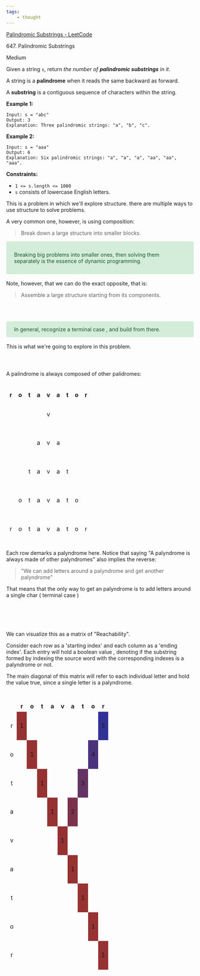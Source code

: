 ```yaml
---
tags:
    - thought
---
```


[Palindromic Substrings - LeetCode](https://leetcode.com/problems/palindromic-substrings/)

647\. Palindromic Substrings

Medium

Given a string `s`, return *the number of **palindromic substrings** in it*.

A string is a **palindrome** when it reads the same backward as forward.

A **substring** is a contiguous sequence of characters within the string.

**Example 1:**

```
Input: s = "abc"
Output: 3
Explanation: Three palindromic strings: "a", "b", "c".

```

**Example 2:**

```
Input: s = "aaa"
Output: 6
Explanation: Six palindromic strings: "a", "a", "a", "aa", "aa", "aaa".

```

**Constraints:**

- `1 <= s.length <= 1000`
- `s` consists of lowercase English letters.

This is a problem in which we'll explore structure.
there are multiple ways to use structure to solve problems.

A very common one, however, is using composition:

> Break down a large structure into smaller blocks.

<style>

.alert-success {
    color: #155724;
    background-color: #d4edda;
    border-color: #c3e6cb;
}

.alert {
    position: relative;
    padding: .75rem 1.25rem;
    margin-bottom: 1rem;
    border: 1px solid transparent;
    border-radius: .25rem;
}

</style>

<div class="alert alert-success">

Breaking big problems into smaller ones, then solving them separately is the essence of dynamic programming.

</div>

Note, however, that we can do the exact opposite, that is:

> Assemble a large structure starting from its components.

<br></br>

<div class="alert alert-success">
In general, recognize a terminal case , and build from there.
</div>

This is what we're going to explore in this problem. <br></br>

#

##

A palindrome is always composed of other palidromes: <br></br>

<table>
<thead>
  <tr>
    <th>r</th>
    <th>o</th>
    <th>t</th>
    <th>a</th>
    <th>v</th>
    <th>a</th>
    <th>t</th>
    <th>o</th>
    <th>r</th>
  </tr>
</thead>
<tbody>
  <tr>
    <td></td>
    <td></td>
    <td></td>
    <td></td>
    <td>v</td>
    <td></td>
    <td></td>
    <td></td>
    <td></td>
  </tr>
  <tr>
    <td></td>
    <td></td>
    <td></td>
    <td>a</td>
    <td>v</td>
    <td>a</td>
    <td></td>
    <td></td>
    <td></td>
  </tr>
  <tr>
    <td></td>
    <td></td>
    <td>t</td>
    <td>a</td>
    <td>v</td>
    <td>a</td>
    <td>t</td>
    <td></td>
    <td></td>
  </tr>
  <tr>
    <td></td>
    <td>o</td>
    <td>t</td>
    <td>a</td>
    <td>v</td>
    <td>a</td>
    <td>t</td>
    <td>o</td>
    <td></td>
  </tr>
  <tr>
    <td>r</td>
    <td>o</td>
    <td>t</td>
    <td>a</td>
    <td>v</td>
    <td>a</td>
    <td>t</td>
    <td>o</td>
    <td>r</td>
  </tr>
</tbody>
</table>

Each row demarks a palyndrome here.
Notice that saying "A palyndrome is always made of other palyndromes" also implies the reverse:

> "We can add letters around a palyndrome and get another palyndrome"

That means that the only way to get an palyndrome is to add letters around a single char ( terminal case )

<br></br>

##

#

We can visualize this as a matrix of "Reachability".

Consider each row as a 'starting index' and each
column as a 'ending index'.
Each entry will hold a boolean value , denoting if the substring formed by indexing the source word with the corresponding indexes is a palyndrome or not.

The main diagonal of this matrix will refer to each
individual letter and hold the value true, since a single letter is a palyndrome.

#

<div>

<style type="text/css">
    /*Main Diag*/
    .reachability tbody tr:nth-child(1) td:nth-child(2),
    .reachability tbody tr:nth-child(2) td:nth-child(3),
    .reachability tbody tr:nth-child(3) td:nth-child(4),
    .reachability tbody tr:nth-child(4) td:nth-child(5),
    .reachability tbody tr:nth-child(5) td:nth-child(6),
    .reachability tbody tr:nth-child(6) td:nth-child(7),
    .reachability tbody tr:nth-child(7) td:nth-child(8),
    .reachability tbody tr:nth-child(8) td:nth-child(9),
    .reachability tbody tr:nth-child(9) td:nth-child(10) {
        background-color: rgb(150, 50, 50);
    }

    /*Off Diag*/

    .reachability tbody tr:nth-child(4) td:nth-child(7) {
        background-color: rgb(125, 50, 75);
    }

    .reachability tbody tr:nth-child(3) td:nth-child(8) {
        background-color: rgba(100, 50, 100);
    }

    .reachability tbody tr:nth-child(2) td:nth-child(9) {
        background-color: rgba(75, 50, 125);
    }

    .reachability tbody tr:nth-child(1) td:nth-child(10) {

        background-color: rgb(50, 50, 150);
    }

    /*Borders*/
    .reachability,
    .reachability thead tr th,
    .reachability tbody tr td {

        border: 1px solid rgba(255, 255, 255, 0.1);
        text-align: center;

    }

    .reachability {
        width: 100%;
        height: 100%;
    }

    td {
        height: 7vw;
        /*width: 8vw;*/

    }
</style>

<table class="reachability">
    <thead>
        <tr>
            <th></th>
            <th>r</th>
            <th>o</th>
            <th>t</th>
            <th>a</th>
            <th>v</th>
            <th>a</th>
            <th>t</th>
            <th>o</th>
            <th>r</th>
        </tr>
    </thead>
    <tbody>
        <tr>
            <td>r</td>
            <td>1</td>
            <td></td>
            <td></td>
            <td></td>
            <td></td>
            <td></td>
            <td></td>
            <td></td>
            <td>5</td>
        </tr>
        <tr>
            <td>o</td>
            <td></td>
            <td>1</td>
            <td></td>
            <td></td>
            <td></td>
            <td></td>
            <td></td>
            <td>4</td>
            <td></td>
        </tr>
        <tr>
            <td>t</td>
            <td></td>
            <td></td>
            <td>1</td>
            <td></td>
            <td></td>
            <td></td>
            <td>3</td>
            <td></td>
            <td></td>
        </tr>
        <tr>
            <td>a</td>
            <td></td>
            <td></td>
            <td></td>
            <td>1</td>
            <td></td>
            <td>2</td>
            <td></td>
            <td></td>
            <td></td>
        </tr>
        <tr>
            <td>v</td>
            <td></td>
            <td></td>
            <td></td>
            <td></td>
            <td>1</td>
            <td></td>
            <td></td>
            <td></td>
            <td></td>
        </tr>
        <tr>
            <td>a</td>
            <td></td>
            <td></td>
            <td></td>
            <td></td>
            <td></td>
            <td>1</td>
            <td></td>
            <td></td>
            <td></td>
        </tr>
        <tr>
            <td>t</td>
            <td></td>
            <td></td>
            <td></td>
            <td></td>
            <td></td>
            <td></td>
            <td>1</td>
            <td></td>
            <td></td>
        </tr>
        <tr>
            <td>o</td>
            <td></td>
            <td></td>
            <td></td>
            <td></td>
            <td></td>
            <td></td>
            <td></td>
            <td>1</td>
            <td></td>
        </tr>
        <tr>
            <td>r</td>
            <td></td>
            <td></td>
            <td></td>
            <td></td>
            <td></td>
            <td></td>
            <td></td>
            <td></td>
            <td>1</td>
        </tr>
    </tbody>
</table>
</div>

#

Note that because every palyndrome MUST be made by
adding letters around a pre-existing palyndrome,
checking all possible palyndromes amounts to checking every neighbor ( top, right and diagonal ) index of known palyndromes, marking it accordingly, and repeating the process until every entry is filled.

Here we use other numbers, alongside the gradient, to denote the direction of propagation of the "palyndroness" checking

What makes this process possibly complicated, however, is the manner in which we choose to check these neighbors. Note that some cells are neighboring many entries, and would be counted twice is a naive approach.

Here we paint in gray all the cells that are checked. With dotted white borders are the cells that would be checked twice: at the same time, they're above and to the right of a existing palyndrome.

<style type="text/css">
    /*Main Diag*/
    .reachability2 tbody tr:nth-child(1) td:nth-child(2),
    .reachability2 tbody tr:nth-child(2) td:nth-child(3),
    .reachability2 tbody tr:nth-child(3) td:nth-child(4),
    .reachability2 tbody tr:nth-child(4) td:nth-child(5),
    .reachability2 tbody tr:nth-child(5) td:nth-child(6),
    .reachability2 tbody tr:nth-child(6) td:nth-child(7),
    .reachability2 tbody tr:nth-child(7) td:nth-child(8),
    .reachability2 tbody tr:nth-child(8) td:nth-child(9),
    .reachability2 tbody tr:nth-child(9) td:nth-child(10)
     {
        background-color: rgb(150, 50, 50);
    }

    .reachability2 tbody tr:nth-child(4) td:nth-child(7) {
        background-color: rgb(125, 50, 75);
    }

    .reachability2 tbody tr:nth-child(3) td:nth-child(8) {
        background-color: rgba(100, 50, 100);
    }

    .reachability2 tbody tr:nth-child(2) td:nth-child(9) {
        background-color: rgba(75, 50, 125);
    }

    .reachability2 tbody tr:nth-child(1) td:nth-child(10) {

        background-color: rgb(50, 50, 150);
    }

    .reachability2 tbody tr:nth-child(1) td:nth-child(3),
    .reachability2 tbody tr:nth-child(2) td:nth-child(4),
    .reachability2 tbody tr:nth-child(3) td:nth-child(5),
    .reachability2 tbody tr:nth-child(4) td:nth-child(6),
    .reachability2 tbody tr:nth-child(5) td:nth-child(7),
    .reachability2 tbody tr:nth-child(6) td:nth-child(8),
    .reachability2 tbody tr:nth-child(7) td:nth-child(9),
    .reachability2 tbody tr:nth-child(8) td:nth-child(10),
    .reachability2 tbody tr:nth-child(9) td:nth-child(11) {
        background-color: rgb(255, 255, 255, 0.2);
        border: 2px dotted rgba(255, 255, 255, 1);

    }

    .reachability2 tbody tr:nth-child(1) td:nth-child(4),
    .reachability2 tbody tr:nth-child(2) td:nth-child(5),
    .reachability2 tbody tr:nth-child(3) td:nth-child(6),
    .reachability2 tbody tr:nth-child(5) td:nth-child(8),
    .reachability2 tbody tr:nth-child(6) td:nth-child(9),
    .reachability2 tbody tr:nth-child(7) td:nth-child(10),
    .reachability2 tbody tr:nth-child(1) td:nth-child(9),
    .reachability2 tbody tr:nth-child(2) td:nth-child(8),
    .reachability2 tbody tr:nth-child(3) td:nth-child(7)
    {
        background-color: rgb(255, 255, 255, 0.2);
    }

    /*Off Diag*/

    /*Borders*/
    .reachability2,
    td,
    th {

        text-align: center;

    }

    .reachability2 {
        width: 100%;
        height: 100%;
    }

    td {
        height: 8vw;

    }
</style>

<br></br>

<table class="reachability2">
    <thead>
        <tr>
            <th></th>
            <th>r</th>
            <th>o</th>
            <th>t</th>
            <th>a</th>
            <th>v</th>
            <th>a</th>
            <th>t</th>
            <th>o</th>
            <th>r</th>
        </tr>
    </thead>
    <tbody>
        <tr>
            <td>r</td>
            <td>1</td>
            <td></td>
            <td></td>
            <td></td>
            <td></td>
            <td></td>
            <td></td>
            <td></td>
            <td>5</td>
        </tr>
        <tr>
            <td>o</td>
            <td></td>
            <td>1</td>
            <td></td>
            <td></td>
            <td></td>
            <td></td>
            <td></td>
            <td>4</td>
            <td></td>
        </tr>
        <tr>
            <td>t</td>
            <td></td>
            <td></td>
            <td>1</td>
            <td></td>
            <td></td>
            <td></td>
            <td>3</td>
            <td></td>
            <td></td>
        </tr>
        <tr>
            <td>a</td>
            <td></td>
            <td></td>
            <td></td>
            <td>1</td>
            <td></td>
            <td>2</td>
            <td></td>
            <td></td>
            <td></td>
        </tr>
        <tr>
            <td>v</td>
            <td></td>
            <td></td>
            <td></td>
            <td></td>
            <td>1</td>
            <td></td>
            <td></td>
            <td></td>
            <td></td>
        </tr>
        <tr>
            <td>a</td>
            <td></td>
            <td></td>
            <td></td>
            <td></td>
            <td></td>
            <td>1</td>
            <td></td>
            <td></td>
            <td></td>
        </tr>
        <tr>
            <td>t</td>
            <td></td>
            <td></td>
            <td></td>
            <td></td>
            <td></td>
            <td></td>
            <td>1</td>
            <td></td>
            <td></td>
        </tr>
        <tr>
            <td>o</td>
            <td></td>
            <td></td>
            <td></td>
            <td></td>
            <td></td>
            <td></td>
            <td></td>
            <td>1</td>
            <td></td>
        </tr>
        <tr>
            <td>r</td>
            <td></td>
            <td></td>
            <td></td>
            <td></td>
            <td></td>
            <td></td>
            <td></td>
            <td></td>
            <td>1</td>
        </tr>
    </tbody>
</table>
<br></br>

To avoid this double checking, instead of looking at the top, right and diag, we look only at the diag. This makes us miss the palydromes to the right, so we explicitly check for them.
Since the whole grid can be tiled by the combination of these two diagonals, we can be sure that we covered every possibility.

<style type="text/css">
    /*Main Diag*/
    .reachability4 tbody tr:nth-child(1) td:nth-child(2),
    .reachability4 tbody tr:nth-child(2) td:nth-child(3),
    .reachability4 tbody tr:nth-child(3) td:nth-child(4),
    .reachability4 tbody tr:nth-child(4) td:nth-child(5),
    .reachability4 tbody tr:nth-child(5) td:nth-child(6),
    .reachability4 tbody tr:nth-child(6) td:nth-child(7),
    .reachability4 tbody tr:nth-child(7) td:nth-child(8),
    .reachability4 tbody tr:nth-child(8) td:nth-child(9),
    .reachability4 tbody tr:nth-child(9) td:nth-child(10)
     {
        background-color: rgb(150, 50, 50);
    }

    /*Block paint*/

    .reachability4 tbody tr:nth-child(1) td:nth-child(4),
    .reachability4 tbody tr:nth-child(2) td:nth-child(5),
    .reachability4 tbody tr:nth-child(3) td:nth-child(6),
    .reachability4 tbody tr:nth-child(4) td:nth-child(7),
    .reachability4 tbody tr:nth-child(5) td:nth-child(8),
    .reachability4 tbody tr:nth-child(6) td:nth-child(9),
    .reachability4 tbody tr:nth-child(7) td:nth-child(10) {

        background-color: rgb(255, 255, 255, 0.2);

    }

    .reachability4 tbody tr:nth-child(1) td:nth-child(6),
    .reachability4 tbody tr:nth-child(2) td:nth-child(7),
    .reachability4 tbody tr:nth-child(3) td:nth-child(8),
    .reachability4 tbody tr:nth-child(4) td:nth-child(9),
    .reachability4 tbody tr:nth-child(5) td:nth-child(10){

        background-color: rgb(255, 255, 255, 0.05);

    }

    .reachability4 tbody tr:nth-child(1) td:nth-child(8),
    .reachability4 tbody tr:nth-child(2) td:nth-child(9),
    .reachability4 tbody tr:nth-child(3) td:nth-child(10){

        background-color: rgb(255, 255, 255, 0.01);

    }

    .reachability4 tbody tr:nth-child(1) td:nth-child(3),
    .reachability4 tbody tr:nth-child(2) td:nth-child(4),
    .reachability4 tbody tr:nth-child(3) td:nth-child(5),
    .reachability4 tbody tr:nth-child(4) td:nth-child(6),
    .reachability4 tbody tr:nth-child(5) td:nth-child(7),
    .reachability4 tbody tr:nth-child(6) td:nth-child(8),
    .reachability4 tbody tr:nth-child(7) td:nth-child(9),
    .reachability4 tbody tr:nth-child(8) td:nth-child(10)
     {
        border: 2px dotted rgba(255, 255, 255, 1);

    }

    .reachability4 tbody tr:nth-child(1) td:nth-child(5),
    .reachability4 tbody tr:nth-child(2) td:nth-child(6),
    .reachability4 tbody tr:nth-child(3) td:nth-child(7),
    .reachability4 tbody tr:nth-child(4) td:nth-child(8),
    .reachability4 tbody tr:nth-child(5) td:nth-child(9),
    .reachability4 tbody tr:nth-child(6) td:nth-child(10)
     {
        border: 2px dotted rgba(255, 255, 255, 0.5);

    }
    .reachability4 tbody tr:nth-child(1) td:nth-child(7),
    .reachability4 tbody tr:nth-child(2) td:nth-child(8),
    .reachability4 tbody tr:nth-child(3) td:nth-child(9),
    .reachability4 tbody tr:nth-child(4) td:nth-child(10)
     {
        border: 2px dotted rgba(255, 255, 255, 0.3);

    }
    .reachability4 tbody tr:nth-child(1) td:nth-child(9),
    .reachability4 tbody tr:nth-child(2) td:nth-child(10)
     {
        border: 2px dotted rgba(255, 255, 255, 0.2);

    }

    /*Off Diag*/

    /*Borders*/
    .reachability4,
    td,
    th {

        /*border-collapse: collapse;*/
        border: 1px solid rgba(255, 255, 255, 0.1);
        text-align: center;

    }

    .reachability4 {
        table-layout: fixed;
        width: 100%;
        height: 100%;
    }

    td {
        height: 8vw;

    }
</style>

<br></br>

<table class="reachability4">
    <thead>
        <tr>
            <th></th>
            <th>r</th>
            <th>o</th>
            <th>t</th>
            <th>a</th>
            <th>v</th>
            <th>a</th>
            <th>t</th>
            <th>o</th>
            <th>r</th>
        </tr>
    </thead>
    <tbody>
        <tr>
            <td>r</td>
            <td>1</td>
            <td></td>
            <td></td>
            <td></td>
            <td></td>
            <td></td>
            <td></td>
            <td></td>
            <td>5</td>
        </tr>
        <tr>
            <td>o</td>
            <td></td>
            <td>1</td>
            <td></td>
            <td></td>
            <td></td>
            <td></td>
            <td></td>
            <td>4</td>
            <td></td>
        </tr>
        <tr>
            <td>t</td>
            <td></td>
            <td></td>
            <td>1</td>
            <td></td>
            <td></td>
            <td></td>
            <td>3</td>
            <td></td>
            <td></td>
        </tr>
        <tr>
            <td>a</td>
            <td></td>
            <td></td>
            <td></td>
            <td>1</td>
            <td></td>
            <td>2</td>
            <td></td>
            <td></td>
            <td></td>
        </tr>
        <tr>
            <td>v</td>
            <td></td>
            <td></td>
            <td></td>
            <td></td>
            <td>1</td>
            <td></td>
            <td></td>
            <td></td>
            <td></td>
        </tr>
        <tr>
            <td>a</td>
            <td></td>
            <td></td>
            <td></td>
            <td></td>
            <td></td>
            <td>1</td>
            <td></td>
            <td></td>
            <td></td>
        </tr>
        <tr>
            <td>t</td>
            <td></td>
            <td></td>
            <td></td>
            <td></td>
            <td></td>
            <td></td>
            <td>1</td>
            <td></td>
            <td></td>
        </tr>
        <tr>
            <td>o</td>
            <td></td>
            <td></td>
            <td></td>
            <td></td>
            <td></td>
            <td></td>
            <td></td>
            <td>1</td>
            <td></td>
        </tr>
        <tr>
            <td>r</td>
            <td></td>
            <td></td>
            <td></td>
            <td></td>
            <td></td>
            <td></td>
            <td></td>
            <td></td>
            <td>1</td>
        </tr>
    </tbody>
</table>
Some parallels can be traced to laplacian methods, in which we translate the original problem into coordinates that innately satisfy the bounds when transformed back.

This can be seen as a coordinate transformation ( from row: column to evenness: radius, where evenness denotes if we're in an even or odd diagonal. )
